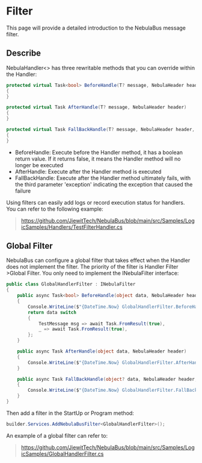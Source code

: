 # Filter
This page will provide a detailed introduction to the NebulaBus message filter.

## Describe
NebulaHandler\<\> has three rewritable methods that you can override within the Handler:

```csharp
protected virtual Task<bool> BeforeHandle(T? message, NebulaHeader header)
{
}

protected virtual Task AfterHandle(T? message, NebulaHeader header)
{
}

protected virtual Task FallBackHandle(T? message, NebulaHeader header, Exception exception)
{
}
```
- BeforeHandle: Execute before the Handler method, it has a boolean return value. If it returns false, it means the Handler method will no longer be executed
- AfterHandle: Execute after the Handler method is executed
- FallBackHandle: Execute after the Handler method ultimately fails, with the third parameter 'exception' indicating the exception that caused the failure

Using filters can easily add logs or record execution status for handlers. You can refer to the following example:
> https://github.com/JiewitTech/NebulaBus/blob/main/src/Samples/LogicSamples/Handlers/TestFilterHandler.cs

## Global Filter
NebulaBus can configure a global filter that takes effect when the Handler does not implement the filter. The priority of the filter is Handler Filter \>Global Filter.
You only need to implement the INebulaFilter interface:

```csharp
public class GlobalHandlerFilter : INebulaFilter
{
    public async Task<bool> BeforeHandle(object data, NebulaHeader header)
    {
        Console.WriteLine($"{DateTime.Now} GlobalHandlerFilter.BeforeHandle");
        return data switch
        {
            TestMessage msg => await Task.FromResult(true),
            _ => await Task.FromResult(true),
        };
    }

    public async Task AfterHandle(object data, NebulaHeader header)
    {
        Console.WriteLine($"{DateTime.Now} GlobalHandlerFilter.AfterHandle");
    }

    public async Task FallBackHandle(object? data, NebulaHeader header, Exception exception)
    {
        Console.WriteLine($"{DateTime.Now} GlobalHandlerFilter.FallBackHandle");
    }
}
```

Then add a filter in the StartUp or Program method:

```csharp
builder.Services.AddNebulaBusFilter<GlobalHandlerFilter>();
```

An example of a global filter can refer to:
> https://github.com/JiewitTech/NebulaBus/blob/main/src/Samples/LogicSamples/GlobalHandlerFilter.cs